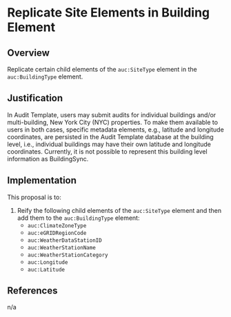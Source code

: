 # Replicate Site Elements in Building Element

## Overview

Replicate certain child elements of the `auc:SiteType` element in the `auc:BuildingType` element.

## Justification

In Audit Template, users may submit audits for individual buildings and/or multi-building, New York City (NYC) properties.
To make them available to users in both cases, specific metadata elements, e.g., latitude and longitude coordinates, are persisted in the Audit Template database at the building level, i.e., individual buildings may have their own latitude and longitude coordinates.
Currently, it is not possible to represent this building level information as BuildingSync.

## Implementation

This proposal is to:

1. Reify the following child elements of the `auc:SiteType` element and then add them to the `auc:BuildingType` element:
   - `auc:ClimateZoneType`
   - `auc:eGRIDRegionCode`
   - `auc:WeatherDataStationID`
   - `auc:WeatherStationName`
   - `auc:WeatherStationCategory`
   - `auc:Longitude`
   - `auc:Latitude`

## References

n/a
